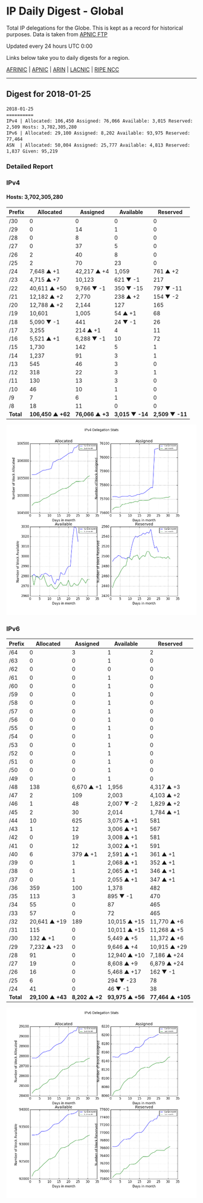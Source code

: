 # IP Daily Digest - Global

Total IP delegations for the Globe. This is kept as a record for historical purposes. Data is taken from [APNIC FTP](https://ftp.apnic.net/)

Updated every 24 hours UTC 0:00

Links below take you to daily digests for a region.

[AFRINIC](./archives/AFRINIC/) | [APNIC](./archives/APNIC/) | [ARIN](./archives/ARIN/) | [LACNIC](./archives/LACNIC/) | [RIPE NCC](./archives/RIPE_NCC/)

---

## Digest for 2018-01-25
```
2018-01-25
==========
IPv4 | Allocated: 106,450 Assigned: 76,066 Available: 3,015 Reserved: 2,509 Hosts: 3,702,305,280
IPv6 | Allocated: 29,100 Assigned: 8,202 Available: 93,975 Reserved: 77,464
ASN  | Allocated: 50,004 Assigned: 25,777 Available: 4,813 Reserved: 1,837 Given: 95,219
```

### Detailed Report

### IPv4

#### Hosts: **3,702,305,280**

| Prefix | Allocated | Assigned | Available | Reserved |
| ----- | ----- | ----- | ----- | ----- |
| /30 | 0 | 0 | 0 | 0 |
| /29 | 0 | 14 | 1 | 0 |
| /28 | 0 | 8 | 0 | 0 |
| /27 | 0 | 37 | 5 | 0 |
| /26 | 2 | 40 | 8 | 0 |
| /25 | 2 | 70 | 23 | 0 |
| /24 | 7,648 ▲ +1 | 42,217 ▲ +4 | 1,059 | 761 ▲ +2 |
| /23 | 4,715 ▲ +7 | 10,123 | 621 ▼ -1 | 217 |
| /22 | 40,611 ▲ +50 | 9,766 ▼ -1 | 350 ▼ -15 | 797 ▼ -11 |
| /21 | 12,182 ▲ +2 | 2,770 | 238 ▲ +2 | 154 ▼ -2 |
| /20 | 12,788 ▲ +2 | 2,144 | 127 | 165 |
| /19 | 10,601 | 1,005 | 54 ▲ +1 | 68 |
| /18 | 5,090 ▼ -1 | 441 | 24 ▼ -1 | 26 |
| /17 | 3,255 | 214 ▲ +1 | 4 | 11 |
| /16 | 5,521 ▲ +1 | 6,288 ▼ -1 | 10 | 72 |
| /15 | 1,730 | 142 | 5 | 1 |
| /14 | 1,237 | 91 | 3 | 1 |
| /13 | 545 | 46 | 3 | 0 |
| /12 | 318 | 22 | 3 | 1 |
| /11 | 130 | 13 | 3 | 0 |
| /10 | 46 | 10 | 1 | 0 |
| /9 | 7 | 6 | 1 | 0 |
| /8 | 18 | 11 | 0 | 0 |
| **Total** | **106,450 ▲ +62** | **76,066 ▲ +3** | **3,015 ▼ -14** | **2,509 ▼ -11** |

![ipv4-stats](ipv4-figure.png)

### IPv6

| Prefix | Allocated | Assigned | Available | Reserved |
| ----- | ----- | ----- | ----- | ----- |
| /64 | 0 | 3 | 1 | 2 |
| /63 | 0 | 0 | 1 | 0 |
| /62 | 0 | 0 | 0 | 0 |
| /61 | 0 | 0 | 1 | 0 |
| /60 | 0 | 0 | 1 | 0 |
| /59 | 0 | 0 | 1 | 0 |
| /58 | 0 | 0 | 1 | 0 |
| /57 | 0 | 0 | 1 | 0 |
| /56 | 0 | 0 | 1 | 0 |
| /55 | 0 | 0 | 1 | 0 |
| /54 | 0 | 0 | 1 | 0 |
| /53 | 0 | 0 | 1 | 0 |
| /52 | 0 | 0 | 1 | 0 |
| /51 | 0 | 0 | 1 | 0 |
| /50 | 0 | 0 | 1 | 0 |
| /49 | 0 | 0 | 1 | 0 |
| /48 | 138 | 6,670 ▲ +1 | 1,956 | 4,317 ▲ +3 |
| /47 | 2 | 109 | 2,003 | 4,103 ▲ +2 |
| /46 | 1 | 48 | 2,007 ▼ -2 | 1,829 ▲ +2 |
| /45 | 2 | 30 | 2,014 | 1,784 ▲ +1 |
| /44 | 10 | 625 | 3,075 ▲ +1 | 581 |
| /43 | 1 | 12 | 3,006 ▲ +1 | 567 |
| /42 | 0 | 19 | 3,008 ▲ +1 | 581 |
| /41 | 0 | 12 | 3,002 ▲ +1 | 591 |
| /40 | 6 | 379 ▲ +1 | 2,591 ▲ +1 | 361 ▲ +1 |
| /39 | 0 | 1 | 2,068 ▲ +1 | 352 ▲ +1 |
| /38 | 0 | 1 | 2,065 ▲ +1 | 346 ▲ +1 |
| /37 | 0 | 1 | 2,055 ▲ +1 | 347 ▲ +1 |
| /36 | 359 | 100 | 1,378 | 482 |
| /35 | 113 | 3 | 895 ▼ -1 | 470 |
| /34 | 55 | 0 | 87 | 465 |
| /33 | 57 | 0 | 72 | 465 |
| /32 | 20,641 ▲ +19 | 189 | 10,015 ▲ +15 | 11,770 ▲ +6 |
| /31 | 115 | 0 | 10,011 ▲ +15 | 11,268 ▲ +5 |
| /30 | 132 ▲ +1 | 0 | 5,449 ▲ +5 | 11,372 ▲ +6 |
| /29 | 7,232 ▲ +23 | 0 | 9,646 ▲ +4 | 10,915 ▲ +29 |
| /28 | 91 | 0 | 12,940 ▲ +10 | 7,186 ▲ +24 |
| /27 | 19 | 0 | 8,608 ▲ +9 | 6,879 ▲ +24 |
| /26 | 16 | 0 | 5,468 ▲ +17 | 162 ▼ -1 |
| /25 | 6 | 0 | 294 ▼ -23 | 78 |
| /24 | 41 | 0 | 46 ▼ -1 | 38 |
| **Total** | **29,100 ▲ +43** | **8,202 ▲ +2** | **93,975 ▲ +56** | **77,464 ▲ +105** |

![ipv6-stats](ipv6-figure.png)